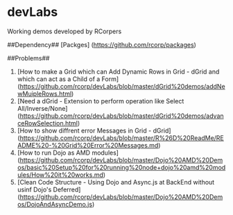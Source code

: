 devLabs
=======

Working demos developed by RCorpers


##Dependency##
[Packges] (https://github.com/rcorp/packages)


##Problems##
 1. [How to make a Grid which can Add Dynamic Rows in Grid - dGrid and which can act as a Child of a Form] (https://github.com/rcorp/devLabs/blob/master/dGrid%20demos/addNewMuipleRows.html)
 2. [Need a dGrid - Extension to perform operation like Select All/Inverse/None] (https://github.com/rcorp/devLabs/blob/master/dGrid%20demos/advanceRowSelection.html)
 3. [How to show diffrent error Messages in Grid - dGrid] (https://github.com/rcorp/devLabs/blob/master/R%26D%20ReadMe/README%20-%20Grid%20Error%20Messages.md)
 4. [How to run Dojo as AMD modules] (https://github.com/rcorp/devLabs/blob/master/Dojo%20AMD%20Demos/basic%20Setup%20for%20running%20node+dojo%20amd%20modules/How%20it%20works.md)
 5. [Clean Code Structure - Using Dojo and Async.js at BackEnd without usinf Dojo's Deferred] (https://github.com/rcorp/devLabs/blob/master/Dojo%20AMD%20Demos/DojoAndAsyncDemo.js)
